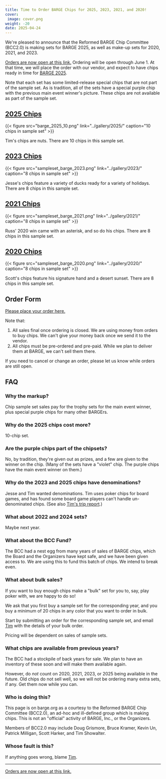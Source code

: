 ```yaml
---
title: Time to Order BARGE Chips for 2025, 2023, 2021, and 2020!
cover:
 image: cover.png
weight: -20
date: 2025-04-24
---
```


We're pleased to announce that the Reformed BARGE Chip Committee (BCC2.0) is
making sets for BARGE 2025, as well as make-up sets for 2020, 2021, and 2023.

[Orders are now open at this link.](https://forms.gle/PMWvMKGpmuCfXC7F7)
Ordering will be open through June 1.  At that time, we will place the order
with our vendor, and expect to have chips ready in time for [BARGE
2025](/barge/2025/).

Note that each set has some limited-release special chips that are not part of
the sample set.  As is tradition, all of the sets have a special purple chip
with the previous main event winner's picture.  These chips are not available
as part of the sample set.

## [2025 Chips](../gallery/2025/)

{{< figure src="barge_2025_10.png" link="../gallery/2025/" caption="10 chips in sample set" >}}

Tim's chips are nuts. There are 10 chips in this sample set.

## [2023 Chips](../gallery/2023/)

{{< figure src="sampleset_barge_2023.png" link="../gallery/2023/" caption="8 chips in sample set" >}}

Jesse's chips feature a variety of ducks ready for a variety of holidays. There are 8 chips in this sample set.

## [2021 Chips](../gallery/2021/)

{{< figure src="sampleset_barge_2021.png" link="../gallery/2021/" caption="8 chips in sample set" >}}

Russ' 2020 win came with an asterisk, and so do his chips. There are 8 chips in this sample set.

## [2020 Chips](../gallery/2020/)

{{< figure src="sampleset_barge_2020.png" link="../gallery/2020/" caption="8 chips in sample set" >}}

Scott's chips feature his signature hand and a desert sunset. There are 8 chips in this sample set.

## Order Form

[Please place your order here.](https://forms.gle/PMWvMKGpmuCfXC7F7)

Note that:

1. All sales final once ordering is closed.  We are using money from orders to buy chips. We can't give your money back once we send it to the vendor.
2. All chips must be pre-ordered and pre-paid. While we plan to deliver them at BARGE, we can't sell them there.

If you need to cancel or change an order, please let us know while orders are still open.

## FAQ

### Why the markup?

Chip sample set sales pay for the trophy sets for the main event winner, plus
special purple chips for many other BARGErs.

### Why do the 2025 chips cost more?

10-chip set.

### Are the purple chips part of the chipsets?

No, by tradition, they're given out as prizes, and a few are given to the
winner on the chip.  (Many of the sets have a "violet" chip.  The purple chips
have the main event winner on them.)

### Why do the 2023 and 2025 chips have denominations?

Jesse and Tim wanted denominations.  Tim uses poker chips for board games, and
has found some board game players can't handle un-denominated chips.  (See also
[Tim's trip report](/blog/trip-reports/ts4z/2024-barge/).)

### What about 2022 and 2024 sets?

Maybe next year.

### What about the BCC Fund?

The BCC had a nest egg from many years of sales of BARGE chips, which the Board and the Organizers have kept safe, and we have been given access to. We are using this to fund this batch of chips. We intend to break even.

### What about bulk sales?

If you want to buy enough chips make a "bulk" set for you to, say, play poker with, we are happy to do so!

We ask that you first buy a sample set for the corresponding year, and you buy
a minimum of 20 chips in any color that you want to order in bulk.

Start by submitting an order for the corresponding sample set, and email
[Tim](mailto:tim.showalter@gmail.com?subject=[BARGECHIPS]) with the details of
your bulk order.

Pricing will be dependent on sales of sample sets.

### What chips are available from previous years?

The BCC had a stockpile of back years for sale. We plan to have an inventory of
these soon and will make them available again.

However, do *not* count on 2020, 2021, 2023, or 2025 being available in the
future. Old chips do not sell well, so we will not be ordering many extra sets,
if any.  Get them now while you can.

### Who is doing this?

This page is on barge.org as a courtesy to the Reformed BARGE Chip Committee (BCC2.0), an ad-hoc and ill-defined group which is making chips. This is not an "official" activity of BARGE, Inc., or the Organizers.

Members of BCC2.0 may include 
Doug Grismore,
Bruce Kramer,
Kevin Un,
Patrick Milligan,
Scott Harker,
and
Tim Showalter.

### Whose fault is this?

If anything goes wrong, blame [Tim](mailto:tim.showalter@gmail.com?subject=[BARGECHIPS]).

-----

[Orders are now open at this link.](https://forms.gle/PMWvMKGpmuCfXC7F7)
